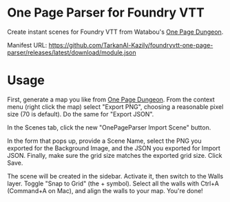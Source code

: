 # One Page Parser for Foundry VTT

Create instant scenes for Foundry VTT from Watabou's [One Page Dungeon](https://watabou.itch.io/one-page-dungeon).

Manifest URL: https://github.com/TarkanAl-Kazily/foundryvtt-one-page-parser/releases/latest/download/module.json

# Usage

First, generate a map you like from [One Page Dungeon](https://watabou.itch.io/one-page-dungeon). From the context menu (right click the map) select "Export PNG", choosing a reasonable pixel size (70 is default). Do the same for "Export JSON". 

In the Scenes tab, click the new "OnePageParser Import Scene" button.

In the form that pops up, provide a Scene Name, select the PNG you exported for the Background Image, and the JSON you exported for Import JSON. Finally, make sure the grid size matches the exported grid size. Click Save.

The scene will be created in the sidebar. Activate it, then switch to the Walls layer. Toggle "Snap to Grid" (the + symbol). Select all the walls with Ctrl+A (Command+A on Mac), and align the walls to your map. You're done!
